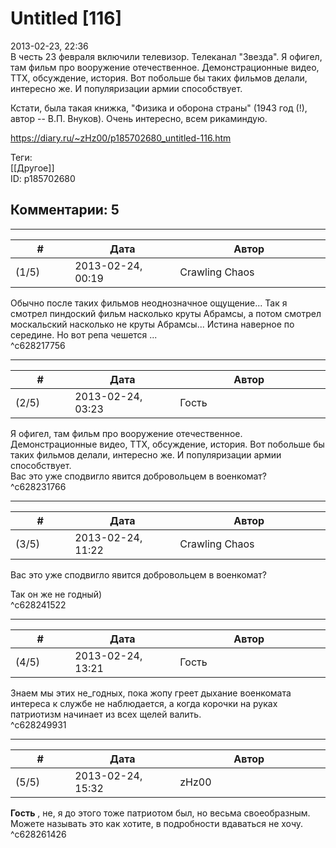 Untitled [116]
==============

  
2013-02-23, 22:36  
 В честь 23 февраля включили телевизор. Телеканал "Звезда". Я офигел, там фильм про вооружение отечественное. Демонстрационные видео, ТТХ, обсуждение, история. Вот побольше бы таких фильмов делали, интересно же. И популяризации армии способствует.   
   
 Кстати, была такая книжка, "Физика и оборона страны" (1943 год (!), автор -- В.П. Внуков). Очень интересно, всем рикаминдую.   
  
<https://diary.ru/~zHz00/p185702680_untitled-116.htm>  
  
Теги:  
[[Другое]]  
ID: p185702680  


Комментарии: 5
--------------

  


---



|         #         |              Дата              |                     Автор                     |           ID           |
| --- | --- | --- | --- |
| (1/5) | 2013-02-24, 00:19 | Crawling Chaos | c628217756 |

  
 Обычно после таких фильмов неоднозначное ощущение... Так я смотрел пиндоский фильм насколько круты Абрамсы, а потом смотрел москальский насколько не круты Абрамсы... Истина наверное по середине. Но вот репа чешется ...   
 ^c628217756

---



|         #         |              Дата              |                     Автор                     |           ID           |
| --- | --- | --- | --- |
| (2/5) | 2013-02-24, 03:23 | Гость | c628231766 |

  
  Я офигел, там фильм про вооружение отечественное. Демонстрационные видео, ТТХ, обсуждение, история. Вот побольше бы таких фильмов делали, интересно же. И популяризации армии способствует.    
 Вас это уже сподвигло явится добровольцем в военкомат?   
 ^c628231766

---



|         #         |              Дата              |                     Автор                     |           ID           |
| --- | --- | --- | --- |
| (3/5) | 2013-02-24, 11:22 | Crawling Chaos | c628241522 |

  
  Вас это уже сподвигло явится добровольцем в военкомат?    
   
 Так он же не годный)   
 ^c628241522

---



|         #         |              Дата              |                     Автор                     |           ID           |
| --- | --- | --- | --- |
| (4/5) | 2013-02-24, 13:21 | Гость | c628249931 |

  
 Знаем мы этих не\_годных, пока жопу греет дыхание военкомата интереса к службе не наблюдается, а когда корочки на руках патриотизм начинает из всех щелей валить.   
 ^c628249931

---



|         #         |              Дата              |                     Автор                     |           ID           |
| --- | --- | --- | --- |
| (5/5) | 2013-02-24, 15:32 | zHz00 | c628261426 |

  
  **Гость**  , не, я до этого тоже патриотом был, но весьма своеобразным. Можете называть это как хотите, в подробности вдаваться не хочу.   
 ^c628261426